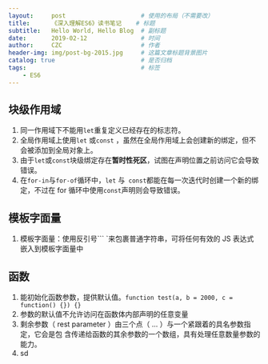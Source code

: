 ```yaml
---
layout:     post                     # 使用的布局（不需要改）
title:      《深入理解ES6》读书笔记    # 标题 
subtitle:   Hello World, Hello Blog  # 副标题
date:       2019-02-12               # 时间
author:     CZC                      # 作者
header-img: img/post-bg-2015.jpg     # 这篇文章标题背景图片
catalog: true                        # 是否归档
tags:                                # 标签
    - ES6
---
```


## 块级作用域
1.  同一作用域下不能用`let`重复定义已经存在的标志符。
2.  全局作用域上使用`let` 或`const` ，虽然在全局作用域上会创建新的绑定，但不
会被添加到全局对象上。
3. 由于`let`或`const`块级绑定存在**暂时性死区**，试图在声明位置之前访问它会导致错误。
4. 在`for-in`与`for-of`循环中，`let` 与` const`都能在每一次迭代时创建一个新的绑定，不过在  for  循环中使用`const`声明则会导致错误。

## 模板字面量
1. 模板字面量：使用反引号``` `来包裹普通字符串，可将任何有效的 JS 表达式嵌入到模板字面量中

## 函数
1. 能初始化函数参数，提供默认值。`function test(a, b = 2000, c = function() {}) {}`
2. 参数的默认值不允许访问在函数体内部声明的任意变量
3. 剩余参数（ rest parameter ）由三个点（  ...  ）与一个紧跟着的具名参数指定，它会是包
含传递给函数的其余参数的一个数组，具有处理任意数量参数的能力。
4. sd
